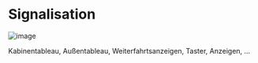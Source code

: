 # Signalisation

![image](HelpImages/image64.png)  

Kabinentableau, Außentableau, Weiterfahrtsanzeigen, Taster, Anzeigen, …
